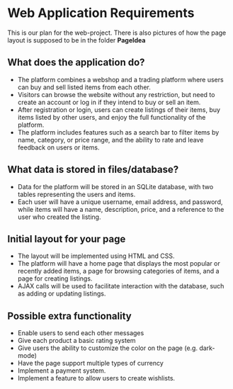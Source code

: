 # Web Application Requirements

This is our plan for the web-project. There is also pictures of how the page layout is supposed to be in the folder **PageIdea**

## What does the application do?

- The platform combines a webshop and a trading platform where users can buy and sell listed items from each other.
- Visitors can browse the website without any restriction, but need to create an account or log in if they intend to buy or sell an item.
- After registration or login, users can create listings of their items, buy items listed by other users, and enjoy the full functionality of the platform.
- The platform includes features such as a search bar to filter items by name, category, or price range, and the ability to rate and leave feedback on users or items.

## What data is stored in files/database?

- Data for the platform will be stored in an SQLite database, with two tables representing the users and items.
- Each user will have a unique username, email address, and password, while items will have a name, description, price, and a reference to the user who created the listing.

## Initial layout for your page

- The layout will be implemented using HTML and CSS.
- The platform will have a home page that displays the most popular or recently added items, a page for browsing categories of items, and a page for creating listings.
- AJAX calls will be used to facilitate interaction with the database, such as adding or updating listings.

## Possible extra functionality

- Enable users to send each other messages
- Give each product a basic rating system
- Give users the ability to customize the color on the page (e.g. dark-mode)
- Have the page support multiple types of currency
- Implement a payment system.
- Implement a feature to allow users to create wishlists.
